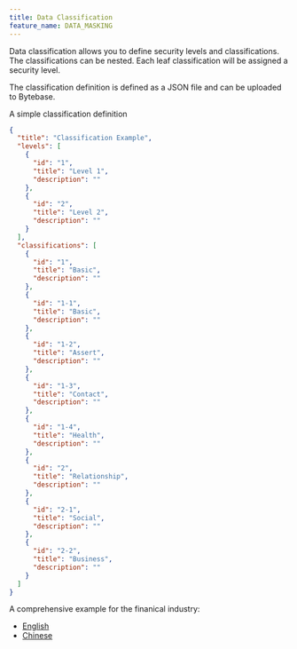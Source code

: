 ```yaml
---
title: Data Classification
feature_name: DATA_MASKING
---
```


Data classification allows you to define security levels and classifications. The classifications
can be nested. Each leaf classification will be assigned a security level.

The classification definition is defined as a JSON file and can be uploaded to Bytebase.

A simple classification definition

```json
{
  "title": "Classification Example",
  "levels": [
    {
      "id": "1",
      "title": "Level 1",
      "description": ""
    },
    {
      "id": "2",
      "title": "Level 2",
      "description": ""
    }
  ],
  "classifications": [
    {
      "id": "1",
      "title": "Basic",
      "description": ""
    },
    {
      "id": "1-1",
      "title": "Basic",
      "description": ""
    },
    {
      "id": "1-2",
      "title": "Assert",
      "description": ""
    },
    {
      "id": "1-3",
      "title": "Contact",
      "description": ""
    },
    {
      "id": "1-4",
      "title": "Health",
      "description": ""
    },
    {
      "id": "2",
      "title": "Relationship",
      "description": ""
    },
    {
      "id": "2-1",
      "title": "Social",
      "description": ""
    },
    {
      "id": "2-2",
      "title": "Business",
      "description": ""
    }
  ]
}
```

A comprehensive example for the finanical industry:

- [English](/content/docs/security/data-classification/JRT0197-en.json)
- [Chinese](/content/docs/security/data-classification/JRT0197-zh.json)
